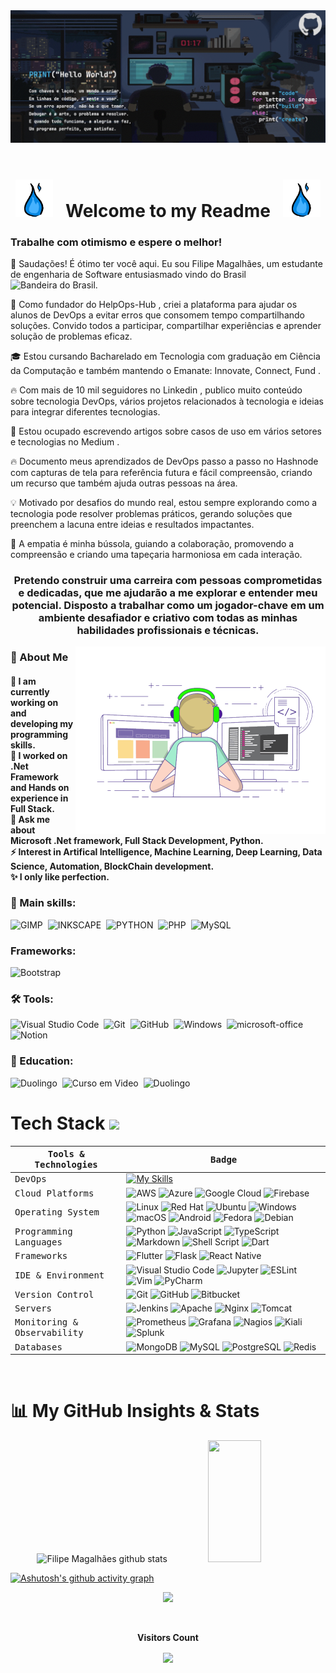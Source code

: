 <!-- Animação de ondas Gray

<img width=100% src="https://capsule-render.vercel.app/api?type=waving&color=DCDCDC&height=120&section=header"/> 

-->

<!-- Essa era a animação de letras aparecendo

 [![Typing SVG](https://readme-typing-svg.herokuapp.com/?color=fff&size=35&center=true&vCenter=true&width=1000&lines=HELLO,+MY+NAME+is+Filipe+Magalhães;I'm+18+years+old;I+am+from+Brazil,+RR;I+study+Software+Engineering;Be+Welcome!+:%29)](https://git.io/typing-svg)
 
 -->

 <div align="center">
    <img src="images/Gifs animados.gif">
 </div>

<br/>

<div align="center">

# <img src="images/fogoAzul.gif" width="60px" /> &nbsp; Welcome to my Readme &nbsp; <img src="images/fogoAzul.gif" width="60px" />

</div>

### Trabalhe com otimismo e espere o melhor!


👋 Saudações! É ótimo ter você aqui. Eu sou Filipe Magalhães, um estudante de engenharia de Software entusiasmado vindo do Brasil <img height=15 alt="Bandeira do Brasil" src="https://user-images.githubusercontent.com/39463872/117911655-8b8c0980-b2b4-11eb-9291-403c6f7f8a4d.png"/>.

🚀 Como fundador do HelpOps-Hub , criei a plataforma para ajudar os alunos de DevOps a evitar erros que consomem tempo compartilhando soluções. Convido todos a participar, compartilhar experiências e aprender solução de problemas eficaz.

🎓 Estou cursando Bacharelado em Tecnologia com graduação em Ciência da Computação e também mantendo o Emanate: Innovate, Connect, Fund .

🔥 Com mais de 10 mil seguidores no Linkedin , publico muito conteúdo sobre tecnologia DevOps, vários projetos relacionados à tecnologia e ideias para integrar diferentes tecnologias.

🔖 Estou ocupado escrevendo artigos sobre casos de uso em vários setores e tecnologias no Medium .

🔥 Documento meus aprendizados de DevOps passo a passo no Hashnode com capturas de tela para referência futura e fácil compreensão, criando um recurso que também ajuda outras pessoas na área.

💡 Motivado por desafios do mundo real, estou sempre explorando como a tecnologia pode resolver problemas práticos, gerando soluções que preenchem a lacuna entre ideias e resultados impactantes.

🧭 A empatia é minha bússola, guiando a colaboração, promovendo a compreensão e criando uma tapeçaria harmoniosa em cada interação.

<h3 align="center">Pretendo construir uma carreira com pessoas comprometidas e dedicadas, que me ajudarão a me explorar e entender meu potencial. Disposto a trabalhar como um jogador-chave em um ambiente desafiador e criativo com todas as minhas habilidades profissionais e técnicas.</h3>

<img align="right" alt="coding-gif" width="400" src="images/transparent_gitgif.gif">

<div align="left">
   <h3>💫 About Me</h3>
  <h4>
    🌱 I am currently working on and developing my programming skills.</br>
   🔭 I worked on .Net Framework and Hands on experience in Full Stack.</br>
   💬 Ask me about Microsoft .Net framework, Full Stack Development, Python.</br>
   ⚡ Interest in Artifical Intelligence, Machine Learning, Deep Learning, Data Science, Automation, BlockChain development.</br>
   ✨ I only like perfection.</h4>
</div>


### 🚀 Main skills:
![GIMP](https://img.shields.io/badge/gimp-5C5543?style=for-the-badge&logo=gimp&logoColor=white)&nbsp;
![INKSCAPE](https://img.shields.io/badge/Inkscape-000000?style=for-the-badge&logo=Inkscape&logoColor=white)&nbsp;
![PYTHON](https://img.shields.io/badge/-python-000814?style=for-the-badge&logo=python&logoColor=1572B6&labelColor=000814)&nbsp;
![PHP](https://img.shields.io/badge/PHP-5c0099?style=for-the-badge&logo=php&logoColor=white&labelColor=5c0099)&nbsp;
![MySQL](https://img.shields.io/badge/MySQL-fdc500?style=for-the-badge&logo=mysql&logoColor=0D1117&labelColor=fdc500&textColor=0D1117)&nbsp;

### Frameworks:
![Bootstrap](https://img.shields.io/badge/Bootstrap-563D7C?style=for-the-badge&logo=bootstrap&logoColor=white)&nbsp;

### 🛠️ Tools:
![Visual Studio Code](https://img.shields.io/badge/-Visual%20Studio%20Code-0077b6?style=for-the-badge&logo=visual%20studio%20code&logoColor=blue&labelColor=0D1117)&nbsp;
![Git](https://img.shields.io/badge/-Git-000814?style=for-the-badge&logo=git&labelColor=000814)&nbsp;
![GitHub](https://img.shields.io/badge/-GitHub-7b2cbf?style=for-the-badge&logo=github&labelColor=7b2cbf)&nbsp;
![Windows](https://img.shields.io/badge/-Windows-0077b6?style=for-the-badge&logo=windows&labelColor=0D1117)&nbsp;
![microsoft-office](https://img.shields.io/badge/-microsoft_office-ff8500?style=for-the-badge&logo=microsoft-office&labelColor=0D1117)&nbsp;
![Notion](https://img.shields.io/badge/Notion-000000?style=for-the-badge&logo=notion&logoColor=white)&nbsp;

### 📘 Education:
![Duolingo](https://img.shields.io/badge/Duolingo-58CC02?style=for-the-badge&logo=Duolingo&logoColor=white)&nbsp;
![Curso em Video](https://img.shields.io/badge/Cursoemvideo-blue?style=for-the-badge&logo=youtube&logoColor=white)&nbsp;
![Duolingo](https://img.shields.io/badge/Estácio-blue?style=for-the-badge)&nbsp;



<!-- animação de onda gray

<img width=100% src="https://capsule-render.vercel.app/api?type=waving&color=DCDCDC&height=120&section=footer"/> 

-->






# Tech Stack <img src='https://user-images.githubusercontent.com/74038190/206662607-d9e7591e-bbf9-42f9-9386-29efc927bc16.gif' width="40">

<samp>Tools & Technologies</samp> | <samp>Badge</samp> |
--- | --- |
<samp>DevOps</samp> | [![My Skills](https://skillicons.dev/icons?i=js,html,css,wasm)](https://skillicons.dev)|
<samp>Cloud Platforms</samp> | ![AWS](https://img.shields.io/badge/AWS-%23FF9900.svg?style=for-the-badge&logo=amazon-aws&logoColor=0A0209) ![Azure](https://img.shields.io/badge/azure-%230072C6.svg?style=for-the-badge&logo=azure-devops&logoColor=0A0209) ![Google Cloud](https://img.shields.io/badge/GoogleCloud-%234285F4.svg?style=for-the-badge&logo=google-cloud&logoColor=0A0209) ![Firebase](https://img.shields.io/badge/firebase-%23039BE5.svg?style=for-the-badge&logo=firebase)|
<samp>Operating System</samp> | ![Linux](https://img.shields.io/badge/Linux-FCC624?style=for-the-badge&logo=linux&logoColor=d5d5d5) ![Red Hat](https://img.shields.io/badge/redhat-%23EE0000.svg?style=for-the-badge&logo=redhat&logoColor=0A0209) ![Ubuntu](https://img.shields.io/badge/Ubuntu-E95420?style=for-the-badge&logo=ubuntu&logoColor=0A0209) ![Windows](https://img.shields.io/badge/Windows-0078D6?style=for-the-badge&logo=windows&logoColor=0A0209) ![macOS](https://img.shields.io/badge/macOS-%23000000.svg?style=for-the-badge&logo=apple&logoColor=0A0209) ![Android](https://img.shields.io/badge/Android-3DDC84?style=for-the-badge&logo=android&logoColor=0A0209) ![Fedora](https://img.shields.io/badge/Fedora-294172?style=for-the-badge&logo=fedora&logoColor=0A0209) ![Debian](https://img.shields.io/badge/Debian-D70A53?style=for-the-badge&logo=debian&logoColor=0A0209)|
<samp>Programming Languages</samp> | ![Python](https://img.shields.io/badge/python-%2314354C.svg?style=for-the-badge&logo=python&logoColor=0A0209) ![JavaScript](https://img.shields.io/badge/javascript-%23F7DF1E.svg?style=for-the-badge&logo=javascript&logoColor=d5d5d5) ![TypeScript](https://img.shields.io/badge/typescript-%23007ACC.svg?style=for-the-badge&logo=typescript&logoColor=0A0209) ![Markdown](https://img.shields.io/badge/markdown-%23000000.svg?style=for-the-badge&logo=markdown&logoColor=0A0209) ![Shell Script](https://img.shields.io/badge/shell_script-%23121011.svg?style=for-the-badge&logo=gnu-bash&logoColor=0A0209) ![Dart](https://img.shields.io/badge/dart-%230175C2.svg?style=for-the-badge&logo=dart&logoColor=0A0209)|
<samp>Frameworks</samp> | ![Flutter](https://img.shields.io/badge/Flutter-%2302569B.svg?style=for-the-badge&logo=Flutter&logoColor=0A0209) ![Flask](https://img.shields.io/badge/flask-%23000000.svg?style=for-the-badge&logo=flask&logoColor=0A0209) ![React Native](https://img.shields.io/badge/react%20native-%23282C34.svg?style=for-the-badge&logo=react&logoColor=61DAFB)|
<samp>IDE & Environment</samp> | ![Visual Studio Code](https://img.shields.io/badge/VisualStudioCode-0078d7.svg?style=for-the-badge&logo=visual-studio-code&logoColor=0A0209) ![Jupyter](https://img.shields.io/badge/Jupyter-%23F37626.svg?style=for-the-badge&logo=Jupyter&logoColor=0A0209) ![ESLint](https://img.shields.io/badge/eslint-%234B32C3.svg?style=for-the-badge&logo=eslint&logoColor=0A0209) ![Vim](https://img.shields.io/badge/VIM-%2311AB00.svg?style=for-the-badge&logo=vim&logoColor=0A0209) ![PyCharm](https://img.shields.io/badge/pycharm-143?style=for-the-badge&logo=pycharm&logoColor=d5d5d5&color=d5d5d5&labelColor=green)|
<samp>Version Control</samp> | ![Git](https://img.shields.io/badge/git-%23F05033.svg?style=for-the-badge&logo=git&logoColor=0A0209) ![GitHub](https://img.shields.io/badge/github-%23121011.svg?style=for-the-badge&logo=github&logoColor=0A0209) ![Bitbucket](https://img.shields.io/badge/bitbucket-%234A90E2.svg?style=for-the-badge&logo=bitbucket&logoColor=0A0209)|
<samp>Servers</samp> | ![Jenkins](https://img.shields.io/badge/jenkins-%232C5263.svg?style=for-the-badge&logo=jenkins&logoColor=0A0209) ![Apache](https://img.shields.io/badge/apache-%23D42029.svg?style=for-the-badge&logo=apache&logoColor=0A0209) ![Nginx](https://img.shields.io/badge/nginx-%23009639.svg?style=for-the-badge&logo=nginx&logoColor=0A0209) ![Tomcat](https://img.shields.io/badge/tomcat-%23F8DC75.svg?style=for-the-badge&logo=apache-tomcat&logoColor=d5d5d5) |
<samp>Monitoring & Observability</samp> | ![Prometheus](https://img.shields.io/badge/prometheus-%23E6522C.svg?style=for-the-badge&logo=prometheus&logoColor=0A0209) ![Grafana](https://img.shields.io/badge/grafana-%23F46800.svg?style=for-the-badge&logo=grafana&logoColor=0A0209) ![Nagios](https://img.shields.io/badge/nagios-%23005094.svg?style=for-the-badge&logo=nagios&logoColor=0A0209) ![Kiali](https://img.shields.io/badge/kiali-%234A90E2.svg?style=for-the-badge&logo=kiali&logoColor=0A0209) ![Splunk](https://img.shields.io/badge/splunk-%23000000.svg?style=for-the-badge&logo=splunk&logoColor=0A0209)|
<samp>Databases</samp> | ![MongoDB](https://img.shields.io/badge/mongodb-%234ea94b.svg?style=for-the-badge&logo=mongodb&logoColor=0A0209) ![MySQL](https://img.shields.io/badge/mysql-%234A90E2.svg?style=for-the-badge&logo=mysql&logoColor=0A0209) ![PostgreSQL](https://img.shields.io/badge/postgresql-%23336791.svg?style=for-the-badge&logo=postgresql&logoColor=0A0209) ![Redis](https://img.shields.io/badge/redis-%23DC382D.svg?style=for-the-badge&logo=redis&logoColor=0A0209)|

<br>

# 📊 My GitHub Insights & Stats

<div align="center">  
  <img width="49%" height="195px" src="https://github-readme-stats.vercel.app/api?username=filipecode-03&show_icons=true&&count_private=true&hide_border=true&title_color=fff&icon_color=FFFFAF&text_color=c9d1d9&bg_color=262626" alt="Filipe Magalhães github stats"/> 
  <img width="41%" height="195px" src="https://github-readme-stats.vercel.app/api/top-langs/?username=filipecode-03&layout=compact&hide_border=true&title_color=fff&text_color=c9d1d9&bg_color=262626&langs_count=6"/>
</div>

[![Ashutosh's github activity graph](https://github-readme-activity-graph.vercel.app/graph?username=filipecode-03&bg_color=262626&color=c9d1d9&line=c9d1d9&point=fffc&area=true&hide_border=true)](https://github.com/ashutosh00710/github-readme-activity-graph)

<p align="center">
  <img src="https://github-profile-trophy.vercel.app/?username=filipecode-03&theme=dracula&row=2&no-bg=true&column=3&margin-w=15&margin-h=15" />
</p>

<div align="center">
<br><p align="center"><b>Visitors Count</b></p>  
<p align="center"><img align="center" src="https://profile-counter.glitch.me/{filipecode-03}/count.svg" /></p> 
<br></div>
